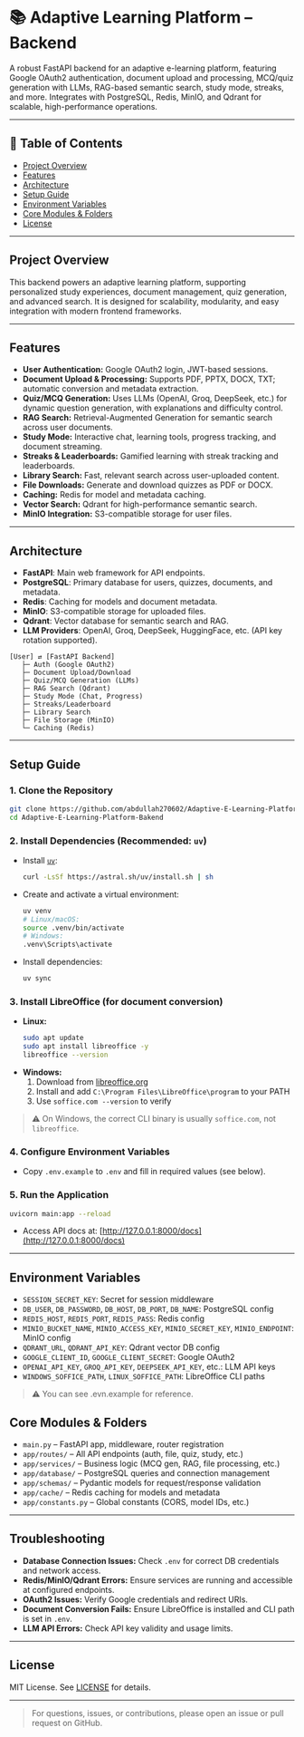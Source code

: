 
# 📚 Adaptive Learning Platform – Backend

A robust FastAPI backend for an adaptive e-learning platform, featuring Google OAuth2 authentication, document upload and processing, MCQ/quiz generation with LLMs, RAG-based semantic search, study mode, streaks, and more. Integrates with PostgreSQL, Redis, MinIO, and Qdrant for scalable, high-performance operations.

---

## 📑 Table of Contents

- [Project Overview](#project-overview)
- [Features](#features)
- [Architecture](#architecture)
- [Setup Guide](#setup-guide)
- [Environment Variables](#environment-variables)
- [Core Modules & Folders](#core-modules--folders)
- [License](#license)

---

## Project Overview

This backend powers an adaptive learning platform, supporting personalized study experiences, document management, quiz generation, and advanced search. It is designed for scalability, modularity, and easy integration with modern frontend frameworks.

---

## Features

- **User Authentication:** Google OAuth2 login, JWT-based sessions.
- **Document Upload & Processing:** Supports PDF, PPTX, DOCX, TXT; automatic conversion and metadata extraction.
- **Quiz/MCQ Generation:** Uses LLMs (OpenAI, Groq, DeepSeek, etc.) for dynamic question generation, with explanations and difficulty control.
- **RAG Search:** Retrieval-Augmented Generation for semantic search across user documents.
- **Study Mode:** Interactive chat, learning tools, progress tracking, and document streaming.
- **Streaks & Leaderboards:** Gamified learning with streak tracking and leaderboards.
- **Library Search:** Fast, relevant search across user-uploaded content.
- **File Downloads:** Generate and download quizzes as PDF or DOCX.
- **Caching:** Redis for model and metadata caching.
- **Vector Search:** Qdrant for high-performance semantic search.
- **MinIO Integration:** S3-compatible storage for user files.

---

## Architecture

- **FastAPI**: Main web framework for API endpoints.
- **PostgreSQL**: Primary database for users, quizzes, documents, and metadata.
- **Redis**: Caching for models and document metadata.
- **MinIO**: S3-compatible storage for uploaded files.
- **Qdrant**: Vector database for semantic search and RAG.
- **LLM Providers**: OpenAI, Groq, DeepSeek, HuggingFace, etc. (API key rotation supported).

```
[User] ⇄ [FastAPI Backend]
   ├─ Auth (Google OAuth2)
   ├─ Document Upload/Download
   ├─ Quiz/MCQ Generation (LLMs)
   ├─ RAG Search (Qdrant)
   ├─ Study Mode (Chat, Progress)
   ├─ Streaks/Leaderboard
   ├─ Library Search
   ├─ File Storage (MinIO)
   └─ Caching (Redis)
```

---

## Setup Guide

### 1. Clone the Repository

```bash
git clone https://github.com/abdullah270602/Adaptive-E-Learning-Platform-Bakend
cd Adaptive-E-Learning-Platform-Bakend
```

### 2. Install Dependencies (Recommended: `uv`)

- Install [`uv`](https://github.com/astral-sh/uv):
  ```bash
  curl -LsSf https://astral.sh/uv/install.sh | sh
  ```
- Create and activate a virtual environment:
  ```bash
  uv venv
  # Linux/macOS:
  source .venv/bin/activate
  # Windows:
  .venv\Scripts\activate
  ```
- Install dependencies:
  ```bash
  uv sync
  ```

### 3. Install LibreOffice (for document conversion)

- **Linux:**
  ```bash
  sudo apt update
  sudo apt install libreoffice -y
  libreoffice --version
  ```
- **Windows:**
  1. Download from [libreoffice.org](https://www.libreoffice.org/download/download/)
  2. Install and add `C:\Program Files\LibreOffice\program` to your PATH
  3. Use `soffice.com --version` to verify

> ⚠️ On Windows, the correct CLI binary is usually `soffice.com`, not `libreoffice`.

### 4. Configure Environment Variables

- Copy `.env.example` to `.env` and fill in required values (see below).

### 5. Run the Application

```bash
uvicorn main:app --reload
```

- Access API docs at: [http://127.0.0.1:8000/docs](http://127.0.0.1:8000/docs)

---

## Environment Variables

- `SESSION_SECRET_KEY`: Secret for session middleware
- `DB_USER`, `DB_PASSWORD`, `DB_HOST`, `DB_PORT`, `DB_NAME`: PostgreSQL config
- `REDIS_HOST`, `REDIS_PORT`, `REDIS_PASS`: Redis config
- `MINIO_BUCKET_NAME`, `MINIO_ACCESS_KEY`, `MINIO_SECRET_KEY`, `MINIO_ENDPOINT`: MinIO config
- `QDRANT_URL`, `QDRANT_API_KEY`: Qdrant vector DB config
- `GOOGLE_CLIENT_ID`, `GOOGLE_CLIENT_SECRET`: Google OAuth2
- `OPENAI_API_KEY`, `GROQ_API_KEY`, `DEEPSEEK_API_KEY`, etc.: LLM API keys
- `WINDOWS_SOFFICE_PATH`, `LINUX_SOFFICE_PATH`: LibreOffice CLI paths

> ⚠️ You can see .evn.example for reference.

## Core Modules & Folders

- `main.py` – FastAPI app, middleware, router registration
- `app/routes/` – All API endpoints (auth, file, quiz, study, etc.)
- `app/services/` – Business logic (MCQ gen, RAG, file processing, etc.)
- `app/database/` – PostgreSQL queries and connection management
- `app/schemas/` – Pydantic models for request/response validation
- `app/cache/` – Redis caching for models and metadata
- `app/constants.py` – Global constants (CORS, model IDs, etc.)

---


## Troubleshooting

- **Database Connection Issues:** Check `.env` for correct DB credentials and network access.
- **Redis/MinIO/Qdrant Errors:** Ensure services are running and accessible at configured endpoints.
- **OAuth2 Issues:** Verify Google credentials and redirect URIs.
- **Document Conversion Fails:** Ensure LibreOffice is installed and CLI path is set in `.env`.
- **LLM API Errors:** Check API key validity and usage limits.

---

## License

MIT License. See [LICENSE](LICENSE) for details.

---

> For questions, issues, or contributions, please open an issue or pull request on GitHub.

